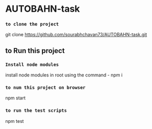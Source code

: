 # AUTOBAHN-task

### `to clone the project`
git clone https://github.com/sourabhchavan73/AUTOBAHN-task.git

## to Run this project

### `Install node modules`
install node modules in root using the command - npm i

### `to num this project on browser`
npm start

### `to run the test scripts`
npm test
